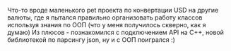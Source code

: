 Что-то вроде маленького pet проекта по конвертации USD на другие валюты, где я пытался правильно организовать работу классов используя знания по ООП (что у меня получилось скверно, как я думаю) Из плюсов - познакомился с подключением API на С++, новой библиотекой по парсингу json, ну и с ООП поигрался :)